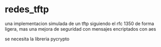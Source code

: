 # redes_tftp
una implementacion simulada de un tftp siguiendo el rfc 1350 de forma ligera, mas una mejora de seguridad con mensajes encriptados con aes

se necesita la libreria pycrypto
